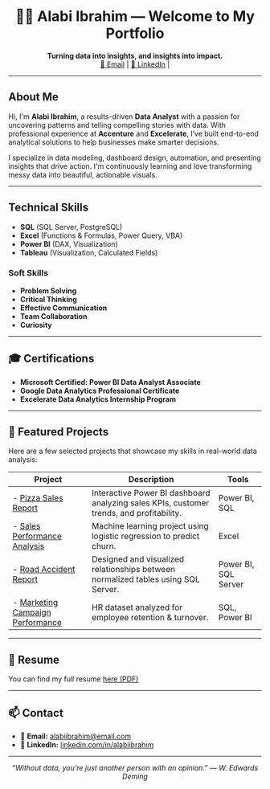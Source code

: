 <h1 align="center">👨‍💻 Alabi Ibrahim — Welcome to My Portfolio</h1>

<p align="center">
  <b>Turning data into insights, and insights into impact.</b><br>
  <a href="mailto:alabi0147@gmail.com">📧 Email</a> |
  <a href="https://www.linkedin.com/in/alabiibrahim">💼 LinkedIn</a> |
</p>

---

## About Me

Hi, I'm **Alabi Ibrahim**, a results-driven **Data Analyst** with a passion for uncovering patterns and telling compelling stories with data. With professional experience at **Accenture** and **Excelerate**, I’ve built end-to-end analytical solutions to help businesses make smarter decisions.

I specialize in data modeling, dashboard design, automation, and presenting insights that drive action. I'm continuously learning and love transforming messy data into beautiful, actionable visuals.

---

## Technical Skills 
- **SQL** (SQL Server, PostgreSQL)
- **Excel** (Functions & Formulas, Power Query, VBA)
- **Power BI** (DAX, Visualization)
- **Tableau** (Visualization, Calculated Fields)

### Soft Skills
- **Problem Solving**
- **Critical Thinking**
- **Effective Communication**
- **Team Collaboration**
- **Curiosity**

---

## 🎓 Certifications

- **Microsoft Certified: Power BI Data Analyst Associate**
- **Google Data Analytics Professional Certificate**
- **Excelerate Data Analytics Internship Program**

---

## 🚀 Featured Projects

Here are a few selected projects that showcase my skills in real-world data analysis:

| Project | Description | Tools |
|--------|-------------|-------|
| - [Pizza Sales Report](https://alabiibrahim.github.io/Pizza-sales-report/) | Interactive Power BI dashboard analyzing sales KPIs, customer trends, and profitability. | Power BI, SQL |
| - [Sales Performance Analysis](https://alabiibrahim.github.io/Sales-Performance-Analysis/) | Machine learning project using logistic regression to predict churn. | Excel |
| - [Road Accident Report](https://alabiibrahim.github.io/Road-accident-report/) | Designed and visualized relationships between normalized tables using SQL Server. | Power BI, SQL Server |
| - [Marketing Campaign Performance](https://alabiibrahim.github.io/Marketing-Campaign-Performance-Analysis/) | HR dataset analyzed for employee retention & turnover. | SQL, Power BI |

---

## 📄 Resume

You can find my full resume [here (PDF)](https://github.com/alabiibrahim/portfolio/blob/main/resume.pdf)

---

## 📫 Contact

- 📧 **Email:** [alabiibrahim@email.com](mailto:alabi0147@gmail.com)
- 💼 **LinkedIn:** [linkedin.com/in/alabiibrahim](https://www.linkedin.com/in/alabiibrahim)

---

<p align="center">
  <i>“Without data, you're just another person with an opinion.” — W. Edwards Deming</i>
</p>
